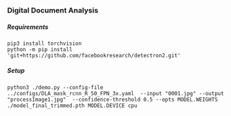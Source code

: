 ### Digital Document Analysis 
##### Requirements
```sybase
pip3 install torchvision
python -m pip install 'git+https://github.com/facebookresearch/detectron2.git'
```
##### Setup 
```sybase
python3 ./demo.py --config-file ../configs/DLA_mask_rcnn_R_50_FPN_3x.yaml  --input "0001.jpg" --output "processImage1.jpg"  --confidence-threshold 0.5 --opts MODEL.WEIGHTS ./model_final_trimmed.pth MODEL.DEVICE cpu
```



